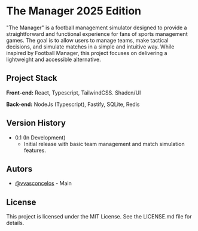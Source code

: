
# The Manager 2025 Edition

"The Manager" is a football management simulator designed to provide a straightforward and functional experience for fans of sports management games. The goal is to allow users to manage teams, make tactical decisions, and simulate matches in a simple and intuitive way. While inspired by Football Manager, this project focuses on delivering a lightweight and accessible alternative.

## Project Stack

**Front-end:** React, Typescript, TailwindCSS. Shadcn/UI

**Back-end:** NodeJs (Typescript), Fastify, SQLite, Redis

## Version History
- 0.1 (In Development)
  - Initial release with basic team management and match simulation features.

## Autors

- [@vvasconcelos](https://github.com/vvasconceloss) - Main

## License
This project is licensed under the MIT License. See the LICENSE.md file for details.